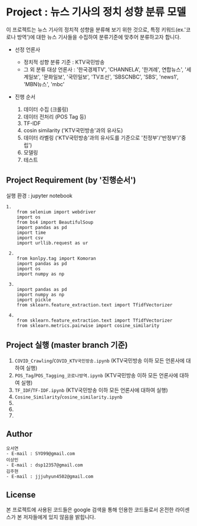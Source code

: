 # Project : 뉴스 기사의 정치 성향 분류 모델

이 프로젝트는 뉴스 기사의 정치적 성향을 분류해 보기 위한 것으로, 특정 키워드(ex.'코로나 방역')에 대한 뉴스 기사들을 수집하여 분류기준에 맞추어 분류하고자 합니다.

* 선정 언론사
    * 정치적 성향 분류 기준 : KTV국민방송 
    * 그 외 분류 대상 언론사 :  '한국경제TV', 'CHANNELA', '한겨례', 연합뉴스', '세계일보', '문화일보', '국민일보', 'TV조선', 'SBSCNBC', 'SBS', 'news1', 'MBN뉴스', 'mbc'

* 진행 순서
  1. 데이터 수집 (크롤링)
  2. 데이터 전처리 (POS Tag 등)
  3. TF-IDF
  4. cosin similarity ('KTV국민방송'과의 유사도)
  5. 데이터 라벨링 ('KTV국민방송'과의 유사도를 기준으로 '친정부'/'반정부'/'중립')
  6. 모델링
  7. 테스트


## Project Requirement (by '진행순서')
실행 환경 :  jupyter notebook

    1.  
        from selenium import webdriver
        import os
        from bs4 import BeautifulSoup
        import pandas as pd
        import time
        import csv
        import urllib.request as ur

     2.  
        from konlpy.tag import Komoran
        import pandas as pd
        import os
        import numpy as np

     3. 
        import pandas as pd
        import numpy as np
        import pickle
        from sklearn.feature_extraction.text import TfidfVectorizer

     4. 
        from sklearn.feature_extraction.text import TfidfVectorizer
        from sklearn.metrics.pairwise import cosine_similarity
   
## Project 실행 (master branch 기준)
  1. `COVID_Crawling`/`COVID_KTV국민방송.ipynb` (KTV국민방송 이하 모든 언론사에 대하여 실행)
  2. `POS_Tag`/`POS_Tagging_코로나방역.ipynb` (KTV국민방송 이하 모든 언론사에 대하여 실행)
  3. `TF_IDF`/`TF-IDF.ipynb` (KTV국민방송 이하 모든 언론사에 대하여 실행)
  4. `Cosine_Similarity`/`cosine_similarity.ipynb` 
  5. 
  6.
  7.

## Author
    오서연 
    - E-mail : SYO99@gmail.com
    이상민
    - E-mail : dsp12357@gmail.com
    김주현  
    - E-mail : jjjuhyun4502@gmail.com

## License
 본 프로젝트에 사용된 코드들은 google 검색을 통해 인용한 코드들로서 온전한 라이센스가 본 저자들에게 있지 않음을 밝힙니다.




